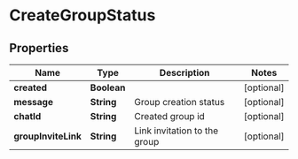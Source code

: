 

# CreateGroupStatus

## Properties

Name | Type | Description | Notes
------------ | ------------- | ------------- | -------------
**created** | **Boolean** |  |  [optional]
**message** | **String** | Group creation status |  [optional]
**chatId** | **String** | Created group id |  [optional]
**groupInviteLink** | **String** | Link invitation to the group |  [optional]



